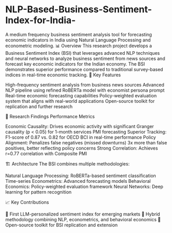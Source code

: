 # NLP-Based-Business-Sentiment-Index-for-India-
A medium frequency business sentiment analysis tool for forecasting economic indicators in India using Natural Language Processing and econometric modeling.
📊 Overview
This research project develops a Business Sentiment Index (BSI) that leverages advanced NLP techniques and neural networks to analyze business sentiment from news sources and forecast key economic indicators for the Indian economy. The BSI demonstrates superior performance compared to traditional survey-based indices in real-time economic tracking.
🎯 Key Features

High-frequency sentiment analysis from business news sources
Advanced NLP pipeline using refined RoBERTa model with economist persona prompt
Real-time economic forecasting capabilities
Policy-weighted evaluation system that aligns with real-world applications
Open-source toolkit for replication and further research

🔬 Research Findings
Performance Metrics

Economic Causality: Drives economic activity with significant Granger causality (p < 0.05) for 1-month services PMI forecasting
Superior Tracking: F1-score of 0.87 vs. 0.82 for OECD BCI in real-time performance
Policy Alignment: Penalizes false negatives (missed downturns) 3x more than false positives, better reflecting policy concerns
Strong Correlation: Achieves r=0.77 correlation with Composite PMI

🏗️ Architecture
The BSI combines multiple methodologies:

Natural Language Processing: RoBERTa-based sentiment classification
Time-series Econometrics: Advanced forecasting models
Behavioral Economics: Policy-weighted evaluation framework
Neural Networks: Deep learning for pattern recognition

📈 Key Contributions

🥇 First LLM-personalized sentiment index for emerging markets
🔬 Hybrid methodology combining NLP, econometrics, and behavioral economics
📂 Open-source toolkit for BSI replication and extension

